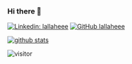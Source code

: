 ### Hi there 👋

[![Linkedin: lallaheee](https://img.shields.io/badge/-lallaheeee-blue?style=for-the-badge&logo=Linkedin&logoColor=white&link=https://www.linkedin.com/in/lallaheeee/)](https://www.linkedin.com/in/lallaheeee/)
[![GitHub lallaheee](https://img.shields.io/github/followers/lallaheeee?label=follow&style=for-the-badge&logo=github)](https://github.com/lallaheeee)

[![github stats](https://github-readme-stats.vercel.app/api?username=lallaheeee)](https://github.com/anuraghazra/github-readme-stats)



![visitor](https://visitor-badge.glitch.me/badge?page_id=lallaheeee.lallaheeee)
